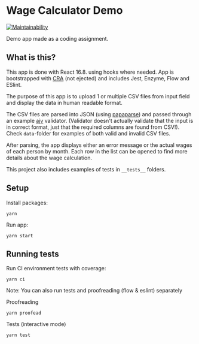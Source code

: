 # Wage Calculator Demo

[![Maintainability](https://api.codeclimate.com/v1/badges/04be7c2024a6497e2802/maintainability)](https://codeclimate.com/github/NklsJ/wage-calculation-demo/maintainability)

Demo app made as a coding assignment.

## What is this?

This app is done with React 16.8. using hooks where needed. App is bootstrapped with [CRA](https://github.com/facebook/create-react-app) (not ejected) and includes Jest, Enzyme, Flow and ESlint.

The purpose of this app is to upload 1 or multiple CSV files from input field and display the data in human readable format.

The CSV files are parsed into JSON (using [papaparse](https://www.npmjs.com/package/papaparse)) and passed through an example [ajv](https://github.com/epoberezkin/ajv) validator. (Validator doesn't actually validate that the input is in correct format, just that the required columns are found from CSV!). Check `data`-folder for examples of both valid and invalid CSV files.

After parsing, the app displays either an error message or the actual wages of each person by month. Each row in the list can be opened to find more details about the wage calculation.

This project also includes examples of tests in `__tests__` folders.

## Setup

Install packages:
```
yarn
```

Run app:
```
yarn start
```

## Running tests

Run CI environment tests with coverage:
```
yarn ci
```

Note: You can also run tests and proofreading (flow & eslint) separately

Proofreading
```
yarn proofead
```

Tests (interactive mode)
```
yarn test
```
